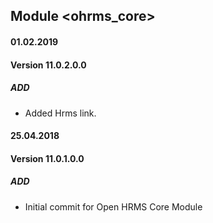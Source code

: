 ## Module <ohrms_core>

#### 01.02.2019
#### Version 11.0.2.0.0
##### ADD
- Added Hrms link.

#### 25.04.2018
#### Version 11.0.1.0.0
##### ADD
- Initial commit for Open HRMS Core Module
